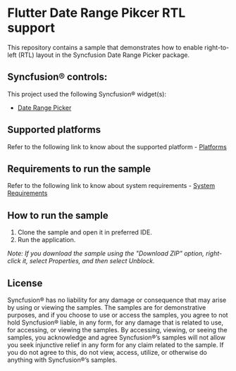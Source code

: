 # Flutter Date Range Pikcer RTL support


This repository contains a sample that demonstrates how to enable right-to-left (RTL) layout in the Syncfusion Date Range Picker package.


## Syncfusion® controls:


This project used the following Syncfusion® widget(s):
* [Date Range Picker](https://www.syncfusion.com/flutter-widgets/flutter-daterangepicker)


## Supported platforms


Refer to the following link to know about the supported platform - [Platforms](https://help.syncfusion.com/flutter/system-requirements#supported-platforms)


## Requirements to run the sample


Refer to the following link to know about system requirements - [System Requirements](https://help.syncfusion.com/flutter/system-requirements)


## How to run the sample


1. Clone the sample and open it in preferred IDE.
2. Run the application.


*Note: If you download the sample using the "Download ZIP" option, right-click it, select Properties, and then select Unblock.*


## License


Syncfusion® has no liability for any damage or consequence that may arise by using or viewing the samples. The samples are for demonstrative purposes, and if you choose to use or access the samples, you agree to not hold Syncfusion® liable, in any form, for any damage that is related to use, for accessing, or viewing the samples. By accessing, viewing, or seeing the samples, you acknowledge and agree Syncfusion®’s samples will not allow you seek injunctive relief in any form for any claim related to the sample. If you do not agree to this, do not view, access, utilize, or otherwise do anything with Syncfusion®’s samples.
